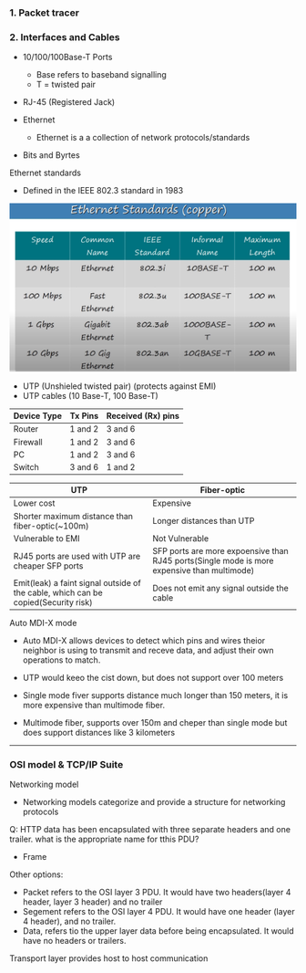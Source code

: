 ### 1. Packet tracer

### 2. Interfaces and Cables

- 10/100/100Base-T Ports
    - Base refers to baseband signalling
    - T = twisted pair

- RJ-45 (Registered Jack)

-  Ethernet
    - Ethernet is a a collection of network protocols/standards

- Bits and Byrtes

Ethernet standards
- Defined in the IEEE 802.3 standard in 1983

![Ethernet_standards](images/ethernet_standards.PNG)

- UTP (Unshieled twisted pair) (protects against EMI)
- UTP cables (10 Base-T, 100 Base-T)

| Device Type  |  Tx Pins  |  Received (Rx) pins
|---|---| ---|
| Router  | 1 and 2   | 3 and 6
| Firewall  | 1 and 2   | 3 and 6
|PC   |1 and 2   |3 and 6
|Switch| 3 and 6 | 1 and 2


| UTP  |  Fiber-optic  |  
|---|---|
|Lower cost|Expensive|
|Shorter maximum distance than fiber-optic(~100m)|Longer distances than UTP|
|Vulnerable to EMI|Not Vulnerable|
|RJ45 ports are used with UTP are cheaper SFP ports|SFP ports are more expoensive than RJ45 ports(Single mode is more expensive than multimode)|
|Emit(leak) a faint signal outside of the cable, which can be copied(Security risk)|Does not emit any signal outside the cable|


Auto MDI-X mode
- Auto MDI-X allows devices to detect which pins and wires theior neighbor is using to transmit and receve data, and adjust their own operations to match.


- UTP would keeo the cist down, but does not support over 100 meters
- Single mode fiver supports distance much longer than 150 meters, it is more expensive than multimode fiber.
- Multimode fiber, supports over 150m and cheper than single mode but does support distances like 3 kilometers


<hr>

### OSI model & TCP/IP Suite

Networking model
- Networking models categorize and provide a structure for networking protocols


Q: HTTP data has been encapsulated  with three separate headers and one trailer. what is the appropriate name for tthis PDU?
- Frame

Other options:
- Packet refers to the OSI layer 3 PDU. It would have two headers(layer 4 header, layer 3 header) and no trailer
- Segement refers to the OSI layer 4 PDU. It would have one header (layer 4 header), and no trailer.
- Data, refers tio the upper layer data before being encapsulated. It would have no headers or trailers.

 
Transport layer provides host to host communication










<br></br><br></br><br></br><br></br><br></br><br></br><br></br><br></br><br></br><br></br><br></br><br>

